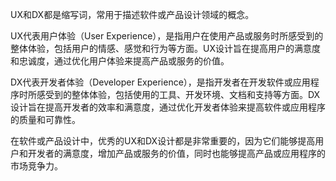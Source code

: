 UX和DX都是缩写词，常用于描述软件或产品设计领域的概念。

UX代表用户体验（User Experience），是指用户在使用产品或服务时所感受到的整体体验，包括用户的情感、感觉和行为等方面。UX设计旨在提高用户的满意度和忠诚度，通过优化用户体验来提高产品或服务的价值。

DX代表开发者体验（Developer Experience），是指开发者在开发软件或应用程序时所感受到的整体体验，包括使用的工具、开发环境、文档和支持等方面。DX设计旨在提高开发者的效率和满意度，通过优化开发者体验来提高软件或应用程序的质量和可靠性。

在软件或产品设计中，优秀的UX和DX设计都是非常重要的，因为它们能够提高用户和开发者的满意度，增加产品或服务的价值，同时也能够提高产品或应用程序的市场竞争力。